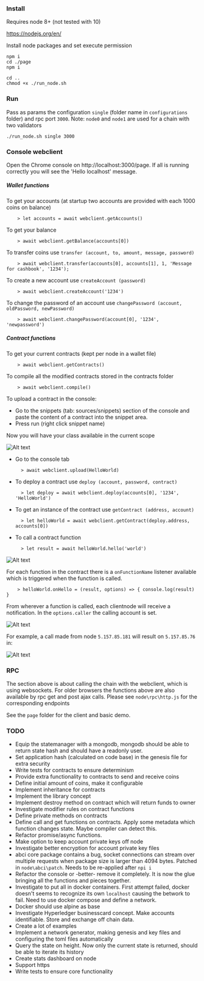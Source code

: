 ### Install

Requires node 8+ (not tested with 10)

https://nodejs.org/en/

Install node packages and set execute permission

    npm i
    cd ./page
    npm i

    cd ..
    chmod +x ./run_node.sh

### Run

Pass as params the configuration `single` (folder name in `configurations` folder) and rpc port `3000`. Note: `node0` and `node1` are used for a chain with two validators

    ./run_node.sh single 3000

### Console webclient

Open the Chrome console on http://localhost:3000/page. If all is running correctly you will see the 'Hello localhost' message.

##### Wallet functions

 To get your accounts (at startup two accounts are provided with each 1000 coins on balance)

        > let accounts = await webclient.getAccounts()

 To get your balance

        > await webclient.getBalance(accounts[0])

 To transfer coins use `transfer (account, to, amount, message, password)`

        > await webclient.transfer(accounts[0], accounts[1], 1, 'Message for cashbook', '1234');

 To create a new account use `createAccount (password)`

        > await webclient.createAccount('1234')

 To change the password of an account use `changePassword (account, oldPassword, newPassword)`

        > await webclient.changePassword(account[0], '1234', 'newpassword')

##### Contract functions

 To get your current contracts (kept per node in a wallet file)

        > await webclient.getContracts()

 To compile all the modified contracts stored in the contracts folder

        > await webclient.compile()

 To upload a contract in the console:

- Go to the snippets (tab: sources/snippets) section of the console and paste the content of a contract into the snippet area.
- Press run (right click snippet name)

 Now you will have your class available in the current scope

![Alt text](images/create_helloworld.png?raw=true "Create contract")

- Go to the console tab

        > await webclient.upload(HelloWorld)

- To deploy a contract use `deploy (account, password, contract)`

        > let deploy = await webclient.deploy(accounts[0], '1234', 'HelloWorld')

- To get an instance of the contract use `getContract (address, account)`

        > let helloWorld = await webclient.getContract(deploy.address, accounts[0])

- To call a contract function

        > let result = await helloWorld.hello('world')

![Alt text](images/deploy_helloworld.png?raw=true "Deploy contract")

 For each function in the contract there is a `onFunctionName` listener available which is triggered when the function is called.

        > helloWorld.onHello = (result, options) => { console.log(result) }

 From wherever a function is called, each clientnode will receive a notification. In the `options.caller` the calling account is set.

![Alt text](images/call_helloworld.png?raw=true "Call and get contract")

For example, a call made from node `5.157.85.181` will result on `5.157.85.76` in:

![Alt text](images/receive_call_helloworld.png?raw=true "Receive notification from contract")

### RPC

The section above is about calling the chain with the webclient, which is using websockets. For older browsers the functions above
 are also available by rpc get and post ajax calls. Please see `node\rpc\http.js` for the corresponding endpoints

See the `page` folder for the client and basic demo.

### TODO

- Equip the statemanager with a mongodb, mongodb should be able to return state hash and should have a readonly user.
- Set application hash (calculated on code base) in the genesis file for extra security
- Write tests for contracts to ensure determinism
- Provide extra functionality to contracts to send and receive coins
- Define initial amount of coins, make it configurable
- Implement inheritance for contracts
- Implement the library concept
- Implement destroy method on contract which will return funds to owner
- Investigate modifier rules on contract functions
- Define private methods on contracts
- Define call and get functions on contracts. Apply some metadata which function changes state. Maybe compiler can detect this.
- Refactor promise/async functions.
- Make option to keep account private keys off node
- Investigate better encryption for account private key files
- abci core package contains a bug, socket connections can stream over multiple requests when package size is larger than 4094 bytes. Patched in `node\abci\patch`. Needs to be re-applied after `npi i`
- Refactor the console or -better- remove it completely. It is now the glue bringing all the functions and pieces together.
- Investigate to put all in docker containers. First attempt failed, docker doesn't seems to recognize its own `localhost` causing the betwork to fail. Need to use docker compose and define a network.
- Docker should use alpine as base
- Investigate Hyperledger businesscard concept. Make accounts identifiable. Store and exchange off chain data.
- Create a lot of examples
- Implement a network generator, making genesis and key files and configuring the toml files automatically
- Query the state on height. Now only the current state is returned, should be able to iterate its history
- Create stats dashboard on node
- Support https
- Write tests to ensure core functionality












